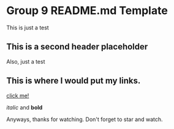# Group 9 README.md Template

This is just a test

## This is a second header placeholder

Also, just a test


## This is where I would put my links. 

[click me!](https://www.youtube.com/watch?v=dQw4w9WgXcQ)

*italic* and **bold**

Anyways, thanks for watching. Don't forget to star and watch. 


